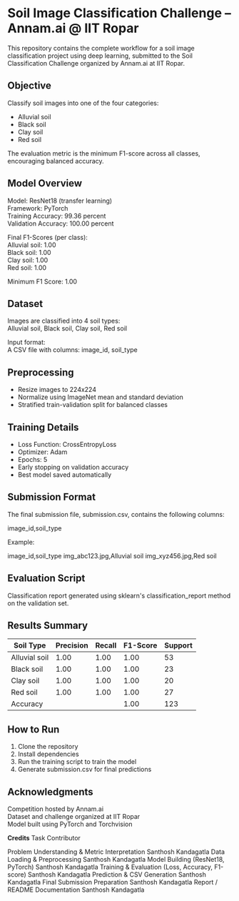 # Soil Image Classification Challenge – Annam.ai @ IIT Ropar

This repository contains the complete workflow for a soil image classification project using deep learning, submitted to the Soil Classification Challenge organized by Annam.ai at IIT Ropar.

## Objective

Classify soil images into one of the four categories:
- Alluvial soil
- Black soil
- Clay soil
- Red soil

The evaluation metric is the minimum F1-score across all classes, encouraging balanced accuracy.

## Model Overview

Model: ResNet18 (transfer learning)  
Framework: PyTorch  
Training Accuracy: 99.36 percent  
Validation Accuracy: 100.00 percent

Final F1-Scores (per class):  
Alluvial soil: 1.00  
Black soil: 1.00  
Clay soil: 1.00  
Red soil: 1.00  

Minimum F1 Score: 1.00

## Dataset

Images are classified into 4 soil types:  
Alluvial soil, Black soil, Clay soil, Red soil

Input format:  
A CSV file with columns: image_id, soil_type

## Preprocessing

- Resize images to 224x224
- Normalize using ImageNet mean and standard deviation
- Stratified train-validation split for balanced classes

## Training Details

- Loss Function: CrossEntropyLoss
- Optimizer: Adam
- Epochs: 5
- Early stopping on validation accuracy
- Best model saved automatically

## Submission Format

The final submission file, submission.csv, contains the following columns:

image_id,soil_type

Example:

image_id,soil_type
img_abc123.jpg,Alluvial soil
img_xyz456.jpg,Red soil


## Evaluation Script

Classification report generated using sklearn's classification_report method on the validation set.

## Results Summary

| Soil Type       | Precision | Recall | F1-Score | Support |
|-----------------|-----------|--------|----------|---------|
| Alluvial soil   | 1.00      | 1.00   | 1.00     | 53      |
| Black soil      | 1.00      | 1.00   | 1.00     | 23      |
| Clay soil       | 1.00      | 1.00   | 1.00     | 20      |
| Red soil        | 1.00      | 1.00   | 1.00     | 27      |
| Accuracy        |           |        | 1.00     | 123     |

## How to Run

1. Clone the repository
2. Install dependencies
3. Run the training script to train the model
4. Generate submission.csv for final predictions

## Acknowledgments

Competition hosted by Annam.ai  
Dataset and challenge organized at IIT Ropar  
Model built using PyTorch and Torchvision

**Credits**
Task	                                              Contributor

Problem Understanding & Metric Interpretation	      Santhosh Kandagatla
Data Loading & Preprocessing	                      Santhosh Kandagatla
Model Building (ResNet18, PyTorch)	                Santhosh Kandagatla
Training & Evaluation (Loss, Accuracy, F1-score)	  Santhosh Kandagatla
Prediction & CSV Generation	                        Santhosh Kandagatla
Final Submission Preparation	                      Santhosh Kandagatla
Report / README Documentation                      	Santhosh Kandagatla
